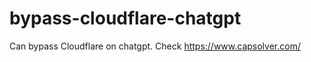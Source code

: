 # bypass-cloudflare-chatgpt
Can bypass Cloudflare on chatgpt. Check https://www.capsolver.com/ 
                                  
